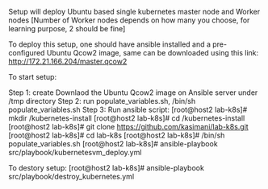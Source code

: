 Setup will deploy Ubuntu based single kubernetes master node and Worker nodes [Number of Worker nodes depends on how many you choose, for learning purpose, 2 should be fine]

To deploy this setup, one should have ansible installed and a pre-configured Ubuntu Qcow2 image, same can be downloaded using this link: http://172.21.166.204/master.qcow2

To start setup:

Step 1: create Downlaod the Ubuntu Qcow2 image on Ansible server under /tmp directory
Step 2: run populate_variables.sh, /bin/sh populate_variables.sh
Step 3: Run ansible script: 
[root@host2 lab-k8s]# mkdir /kubernetes-install
[root@host2 lab-k8s]# cd /kubernetes-install
[root@host2 lab-k8s]# git clone https://github.com/kasimani/lab-k8s.git
[root@host2 lab-k8s]# cd lab-k8s
[root@host2 lab-k8s]# /bin/sh populate_variables.sh
[root@host2 lab-k8s]# ansible-playbook src/playbook/kubernetesvm_deploy.yml


To destory setup:
[root@host2 lab-k8s]# ansible-playbook src/playbook/destroy_kubernetes.yml


